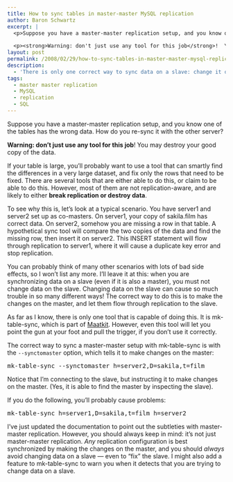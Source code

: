 ```yaml
---
title: How to sync tables in master-master MySQL replication
author: Baron Schwartz
excerpt: |
  <p>Suppose you have a master-master replication setup, and you know one of the tables has the wrong data.  How do you re-sync it with the other server?</p>
  
  <p><strong>Warning: don't just use any tool for this job</strong>!  You may destroy your good copy of the data.</p>
layout: post
permalink: /2008/02/29/how-to-sync-tables-in-master-master-mysql-replication/
description:
  - 'There is only one correct way to sync data on a slave: change it on the master.  And only Maatkit knows how to do that.'
tags:
  - master master replication
  - MySQL
  - replication
  - SQL
---
```

Suppose you have a master-master replication setup, and you know one of the tables has the wrong data. How do you re-sync it with the other server?

**Warning: don&#8217;t just use any tool for this job**! You may destroy your good copy of the data.

If your table is large, you&#8217;ll probably want to use a tool that can smartly find the differences in a very large dataset, and fix only the rows that need to be fixed. There are several tools that are either able to do this, or claim to be able to do this. However, most of them are not replication-aware, and are likely to either **break replication or destroy data**.

To see why this is, let&#8217;s look at a typical scenario. You have server1 and server2 set up as co-masters. On server1, your copy of sakila.film has correct data. On server2, somehow you are missing a row in that table. A hypothetical sync tool will compare the two copies of the data and find the missing row, then insert it on server2. This INSERT statement will flow through replication to server1, where it will cause a duplicate key error and stop replication.

You can probably think of many other scenarios with lots of bad side effects, so I won&#8217;t list any more. I&#8217;ll leave it at this: when you are synchronizing data on a slave (even if it is also a master), you must not change data on the slave. Changing data on the slave can cause so much trouble in so many different ways! The correct way to do this is to make the changes on the master, and let them flow through replication to the slave.

As far as I know, there is only one tool that is capable of doing this. It is mk-table-sync, which is part of [Maatkit][1]. However, even this tool will let you point the gun at your foot and pull the trigger, if you don&#8217;t use it correctly.

The correct way to sync a master-master setup with mk-table-sync is with the `--synctomaster` option, which tells it to make changes on the master:

<pre>mk-table-sync --synctomaster h=server2,D=sakila,t=film</pre>

Notice that I&#8217;m connecting to the slave, but instructing it to make changes on the master. (Yes, it is able to find the master by inspecting the slave).

If you do the following, you&#8217;ll probably cause problems:

<pre>mk-table-sync h=server1,D=sakila,t=film h=server2</pre>

I&#8217;ve just updated the documentation to point out the subtleties with master-master replication. However, you should always keep in mind: it&#8217;s not just master-master replication. *Any* replication configuration is best synchronized by making the changes on the master, and you should *always* avoid changing data on a slave &#8212; even to &#8220;fix&#8221; the slave. I might also add a feature to mk-table-sync to warn you when it detects that you are trying to change data on a slave.

 [1]: http://code.google.com/p/maatkit/